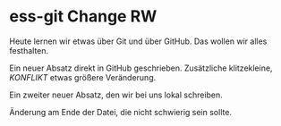 # ess-git Change RW


Heute lernen wir etwas über Git und über GitHub.
Das wollen wir alles festhalten.


Ein neuer Absatz direkt in GitHub geschrieben. Zusätzliche klitzekleine, _KONFLIKT_ etwas größere Veränderung.

Ein zweiter neuer Absatz, den wir bei uns lokal schreiben.

Änderung am Ende der Datei, die nicht schwierig sein sollte.
